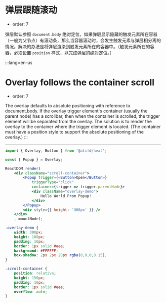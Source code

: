 # 弹层跟随滚动

- order: 7

弹层默认参照 `document.body` 绝对定位，如果弹层显示隐藏的触发元素所在容器（一般为父节点）有滚动条，那么当容器滚动时，会发生触发元素与弹层相分离的情况，解决的办法是将弹层渲染到触发元素所在的容器中。（触发元素所在的容器，必须设置 `position` 样式，以完成弹层的绝对定位。）

:::lang=en-us
# Overlay follows the container scroll

- order: 7

The overlay defaults to absolute positioning with reference to document.body. If the overlay trigger element's container (usually the parent node) has a scrollbar, then when the container is scrolled, the trigger element will be separated from the overlay. The solution is to render the overlay to the container where the trigger element is located. (The container must have a position style to support the absolute positioning of the overlay.)
:::


---

````jsx
import { Overlay, Button } from '@alifd/next';

const { Popup } = Overlay;

ReactDOM.render(
    <div className="scroll-container">
        <Popup trigger={<Button>Open</Button>}
            triggerType="click"
            container={trigger => trigger.parentNode}>
            <div className="overlay-demo">
                Hello World From Popup!
            </div>
        </Popup>
        <div style={{ height: '300px' }} />
    </div>
    , mountNode);
````

````css
.overlay-demo {
    width: 300px;
    height: 100px;
    padding: 10px;
    border: 1px solid #eee;
    background: #FFFFFF;
    box-shadow: 2px 2px 20px rgba(0,0,0,0.15);
}

.scroll-container {
    position: relative;
    height: 150px;
    padding: 10px;
    border: 1px solid #eee;
    overflow: auto;
}
````

